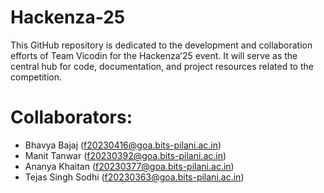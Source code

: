 # Hackenza-25
This GitHub repository is dedicated to the development and collaboration efforts of Team Vicodin for the Hackenza’25 event. It will serve as the central hub for code, documentation, and project resources related to the competition.


# Collaborators:
- Bhavya Bajaj (f20230416@goa.bits-pilani.ac.in)
- Manit Tanwar (f20230392@goa.bits-pilani.ac.in)
- Ananya Khaitan (f20230377@goa.bits-pilani.ac.in)
- Tejas Singh Sodhi (f20230363@goa.bits-pilani.ac.in)


